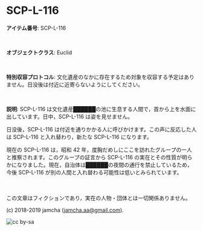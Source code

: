 

# SCP-L-116

**アイテム番号**: SCP-L-116  

<br>  

**オブジェクトクラス**: Euclid  

<br>  

**特別収容プロトコル**: 文化遺産のなかに存在するため対象を収容する予定はありません。日没後は付近に近寄らないようにしてください。  

<br>  

**説明**: SCP-L-116 は文化遺産██████の池に生息する人間で，首から上を水面に出しています。日中，SCP-L-116 は姿を見せません。  

日没後，SCP-L-116 は付近を通りかかる人に呼びかけます。この声に反応した人は SCP-L-116 と入れ替わり，新たな SCP-L-116 になります。  

現在の SCP-L-116 は，昭和 42 年，度胸だめしにここを訪れたグループの一人と推察されます。このグループの証言から SCP-L-116 の実在とその性質が明らかになりました。現在，自治体は██████の夜間の通行を禁止しているため，今後 SCP-L-116 が別の人間と入れ替わる可能性は低いとみられています。  

<br>  
<br>  
この文章はフィクションであり，実在の人物・団体とは一切関係ありません。  

(c) 2018-2019 jamcha (jamcha.aa@gmail.com).  

![cc by-sa](https://i.creativecommons.org/l/by-sa/4.0/88x31.png)  

